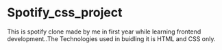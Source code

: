 # Spotify_css_project
This is spotify clone made by me in first year while learning frontend development..The Technologies used in buidling it is HTML and CSS only.
